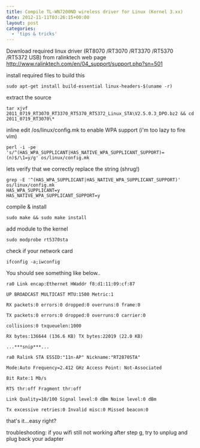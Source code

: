 ```yaml
---
title: Compile TL-WN7200ND wireless driver for Linux (Kernel 3.xx)
date: 2012-11-11T03:26:15+00:00
layout: post
categories:
  - 'tips & tricks'
---
```


Download required linux driver (RT8070 /RT3070 /RT3370 /RT5370 /RT5372 USB) from ralinktech web page\
http://www.ralinktech.com/en/04_support/support.php?sn=501

install required files to build this
```console
sudo apt-get install build-essential linux-headers-$(uname -r)
```

extract the source
```console
tar xjvf 2011_0719_RT3070_RT3370_RT5370_RT5372_Linux_STA\V2.5.0.3_DPO.bz2 && cd 2011_0719_RT3070\*
```

inline edit /os/linux/config.mk to enable WPA support (i'm too lazy to fire vim)
```console
perl -i -pe 's/^(HAS_WPA_SUPPLICANT|HAS_NATIVE_WPA_SUPPLICANT_SUPPORT)=(n)$/\1=y/g' os/linux/config.mk
```

lets verify that we correctly replace the string (shrug!)
```console
grep -E '^(HAS_WPA_SUPPLICANT|HAS_NATIVE_WPA_SUPPLICANT_SUPPORT)' os/linux/config.mk
HAS_WPA_SUPPLICANT=y
HAS_NATIVE_WPA_SUPPLICANT_SUPPORT=y
```

compile & install

```console
sudo make && sudo make install
```

add module to the kernel
```console
sudo modprobe rt5370sta
```

check if your network card
```console
ifconfig -a;iwconfig
```

You should see something like below..
```console
ra0 Link encap:Ethernet HWaddr f8:d1:11:09:cf:87

UP BROADCAST MULTICAST MTU:1500 Metric:1

RX packets:0 errors:0 dropped:0 overruns:0 frame:0

TX packets:0 errors:0 dropped:0 overruns:0 carrier:0

collisions:0 txqueuelen:1000

RX bytes:136644 (136.6 KB) TX bytes:22019 (22.0 KB)

...***snip***...

ra0 Ralink STA ESSID:"11n-AP" Nickname:"RT2870STA"

Mode:Auto Frequency=2.412 GHz Access Point: Not-Associated

Bit Rate:1 Mb/s

RTS thr:off Fragment thr:off

Link Quality=10/100 Signal level:0 dBm Noise level:0 dBm

Tx excessive retries:0 Invalid misc:0 Missed beacon:0
```

that's it...easy right?

troubleshooting: if you wifi still not working after step g, try to unplug and plug back your adapter